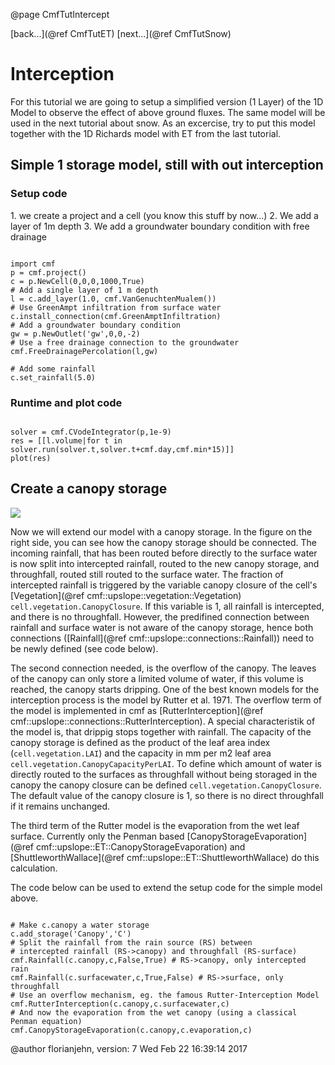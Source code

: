 @page CmfTutIntercept

 [back...](@ref CmfTutET)
[next...](@ref CmfTutSnow)

# Interception

For this tutorial we are going to setup a simplified version (1 Layer)
of the 1D Model to observe the effect of above ground fluxes. The same
model will be used in the next tutorial about snow. As an excercise, try
to put this model together with the 1D Richards model with ET from the
last tutorial.

## Simple 1 storage model, still with out interception

### Setup code

1\. we create a project and a cell (you know this stuff by now...) 2. We
add a layer of 1m depth 3. We add a groundwater boundary condition with
free drainage

~~~~~~~~~~~~~{.py}

import cmf
p = cmf.project()
c = p.NewCell(0,0,0,1000,True)
# Add a single layer of 1 m depth
l = c.add_layer(1.0, cmf.VanGenuchtenMualem())
# Use GreenAmpt infiltration from surface water
c.install_connection(cmf.GreenAmptInfiltration)
# Add a groundwater boundary condition
gw = p.NewOutlet('gw',0,0,-2)
# Use a free drainage connection to the groundwater
cmf.FreeDrainagePercolation(l,gw)

# Add some rainfall
c.set_rainfall(5.0)
~~~~~~~~~~~~~

### Runtime and plot code

~~~~~~~~~~~~~{.py}

solver = cmf.CVodeIntegrator(p,1e-9)
res = [[l.volume|for t in solver.run(solver.t,solver.t+cmf.day,cmf.min*15)]]
plot(res)
~~~~~~~~~~~~~

## Create a canopy storage

![](media/canopyflow.png)

Now we will extend our model with a canopy storage. In the figure on the
right side, you can see how the canopy storage should be connected. The
incoming rainfall, that has been routed before directly to the surface
water is now split into intercepted rainfall, routed to the new canopy
storage, and throughfall, routed still routed to the surface water. The
fraction of intercepted rainfall is triggered by the variable canopy
closure of the cell's
[Vegetation](@ref cmf::upslope::vegetation::Vegetation)
`cell.vegetation.CanopyClosure`. If this variable is 1, all rainfall
is intercepted, and there is no throughfall. However, the predifined
connection between rainfall and surface water is not aware of the canopy
storage, hence both connections
([Rainfall](@ref cmf::upslope::connections::Rainfall)) need to be newly defined
(see code below).

The second connection needed, is the overflow of the canopy. The leaves
of the canopy can only store a limited volume of water, if this volume
is reached, the canopy starts dripping. One of the best known models for
the interception process is the model by Rutter et al. 1971. The
overflow term of the model is implemented in cmf as
[RutterInterception](@ref cmf::upslope::connections::RutterInterception).
A special characteristik of the model is, that drippig stops together
with rainfall. The capacity of the canopy storage is defined as the
product of the leaf area index (`cell.vegetation.LAI`) and the
capacity in mm per m2 leaf area
`cell.vegetation.CanopyCapacityPerLAI`. To define which amount of
water is directly routed to the surfaces as throughfall without being
storaged in the canopy the canopy closure can be defined
`cell.vegetation.CanopyClosure`. The default value of the canopy
closure is 1, so there is no direct throughfall if it remains unchanged.

The third term of the Rutter model is the evaporation from the wet leaf
surface. Currently only the Penman based
[CanopyStorageEvaporation](@ref cmf::upslope::ET::CanopyStorageEvaporation)
and [ShuttleworthWallace](@ref cmf::upslope::ET::ShuttleworthWallace)
do this calculation.

The code below can be used to extend the setup code for the simple model
above.

~~~~~~~~~~~~~{.py}

# Make c.canopy a water storage
c.add_storage('Canopy','C')
# Split the rainfall from the rain source (RS) between 
# intercepted rainfall (RS->canopy) and throughfall (RS-surface)
cmf.Rainfall(c.canopy,c,False,True) # RS->canopy, only intercepted rain
cmf.Rainfall(c.surfacewater,c,True,False) # RS->surface, only throughfall
# Use an overflow mechanism, eg. the famous Rutter-Interception Model
cmf.RutterInterception(c.canopy,c.surfacewater,c) 
# And now the evaporation from the wet canopy (using a classical Penman equation)
cmf.CanopyStorageEvaporation(c.canopy,c.evaporation,c)
~~~~~~~~~~~~~

@author florianjehn, version: 7 Wed Feb 22 16:39:14 2017

